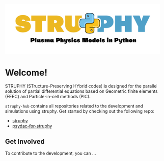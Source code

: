 ![Struphy logo](struphy_header_with_subs.png) 

# Welcome!

STRUPHY (STructure-Preserving HYbrid codes) is designed for the parallel solution of partial differential equations based on Geometric finite elements (FEEC) and Particle-in-cell methods (PIC).

`struphy-hub` contains all repositories related to the development and simulations using struphy. Get started by checking out the following repo:

- [struphy](https://github.com/struphy-hub/struphy)
- [psydac-for-struphy](https://github.com/struphy-hub/psydac-for-struphy)

## Get Involved

To contribute to the development, you can ...
